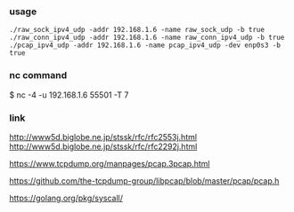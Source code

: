 
### usage
`./raw_sock_ipv4_udp -addr 192.168.1.6 -name raw_sock_udp -b true`  
`./raw_conn_ipv4_udp -addr 192.168.1.6 -name raw_conn_ipv4_udp -b true`  
`./pcap_ipv4_udp -addr 192.168.1.6 -name pcap_ipv4_udp -dev enp0s3 -b true`  

### nc command
$ nc -4 -u 192.168.1.6 55501 -T 7  

### link
http://www5d.biglobe.ne.jp/stssk/rfc/rfc2553j.html  
http://www5d.biglobe.ne.jp/stssk/rfc/rfc2292j.html  

https://www.tcpdump.org/manpages/pcap.3pcap.html  

https://github.com/the-tcpdump-group/libpcap/blob/master/pcap/pcap.h  

https://golang.org/pkg/syscall/  



